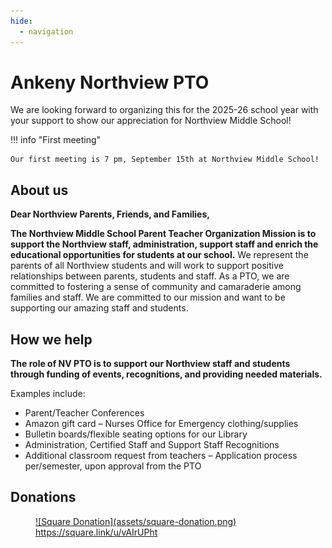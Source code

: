 ```yaml
---
hide:
  - navigation
---
```


# Ankeny Northview PTO

We are looking forward to organizing this for the 2025-26 school year with your support to show our appreciation for
Northview Middle School!

!!! info "First meeting"

    Our first meeting is 7 pm, September 15th at Northview Middle School!

## About us

**Dear Northview Parents, Friends, and Families,**

**The Northview Middle School Parent Teacher Organization Mission is to support the Northview staff, administration,
support staff and enrich the educational opportunities for students at our school.** We represent the parents of all
Northview students and will work to support positive relationships between parents, students and staff. As a PTO, we are
committed to fostering a sense of community and camaraderie among families and staff. We are committed to our mission
and want to be supporting our amazing staff and students.

## How we help

**The role of NV PTO is to support our Northview staff and students through funding of events, recognitions, and
providing needed materials.**

Examples include:

- Parent/Teacher Conferences
- Amazon gift card – Nurses Office for Emergency clothing/supplies
- Bulletin boards/flexible seating options for our Library
- Administration, Certified Staff and Support Staff Recognitions
- Additional classroom request from teachers – Application process per/semester, upon approval from the PTO

## Donations

<figure markdown="span">
  <a href="https://square.link/u/vAIrUPht">
    ![Square Donation](assets/square-donation.png)
    <figcaption>https://square.link/u/vAIrUPht</figcaption>
  </a>
</figure>
